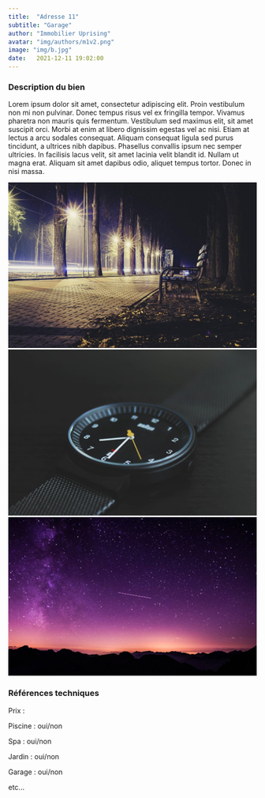 ```yaml
---
title:  "Adresse 11"
subtitle: "Garage"
author: "Immobilier Uprising"
avatar: "img/authors/m1v2.png"
image: "img/b.jpg"
date:   2021-12-11 19:02:00
---
```


### Description du bien
Lorem ipsum dolor sit amet, consectetur adipiscing elit. Proin vestibulum non mi non pulvinar. Donec tempus risus vel ex fringilla tempor. Vivamus pharetra non mauris quis fermentum. Vestibulum sed maximus elit, sit amet suscipit orci. Morbi at enim at libero dignissim egestas vel ac nisi. Etiam at lectus a arcu sodales consequat. Aliquam consequat ligula sed purus tincidunt, a ultrices nibh dapibus. Phasellus convallis ipsum nec semper ultricies. In facilisis lacus velit, sit amet lacinia velit blandit id. Nullam ut magna erat. Aliquam sit amet dapibus odio, aliquet tempus tortor. Donec in nisi massa.

<img src="img/b.jpg" alt="alt text" title="image Title" width="650"/>

<img src="img/c.jpg" alt="alt text" title="image Title" width="650"/>

<img src="img/d.jpg" alt="alt text" title="image Title" width="650"/>


### Références techniques
Prix : 

Piscine : oui/non

Spa : oui/non

Jardin : oui/non

Garage : oui/non

etc...
